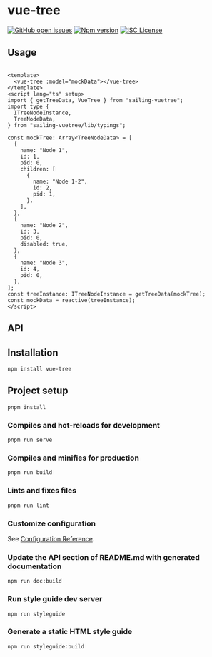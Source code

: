 # vue-tree

[![GitHub open issues](https://img.shields.io/github/issues/sixiaohui/vue3-tree.svg?maxAge=2592000)](https://github.com/sixiaohui/vue3-tree/issues)
[![Npm version](https://img.shields.io/npm/v/vue3-tree.svg?maxAge=2592000)](https://www.npmjs.com/package/vue3-tree)
[![ISC License](https://img.shields.io/github/license/sixiaohui/vue3-tree.svg)](https://github.com/sixiaohui/vue3-tree/blob/master/LICENSE)

## Usage

```HTML

```

```vue
<template>
  <vue-tree :model="mockData"></vue-tree>
</template>
<script lang="ts" setup>
import { getTreeData, VueTree } from "sailing-vuetree";
import type {
  ITreeNodeInstance,
  TreeNodeData,
} from "sailing-vuetree/lib/typings";

const mockTree: Array<TreeNodeData> = [
  {
    name: "Node 1",
    id: 1,
    pid: 0,
    children: [
      {
        name: "Node 1-2",
        id: 2,
        pid: 1,
      },
    ],
  },
  {
    name: "Node 2",
    id: 3,
    pid: 0,
    disabled: true,
  },
  {
    name: "Node 3",
    id: 4,
    pid: 0,
  },
];
const treeInstance: ITreeNodeInstance = getTreeData(mockTree);
const mockData = reactive(treeInstance);
</script>
```

## API

## Installation

```
npm install vue-tree
```

## Project setup

```
pnpm install
```

### Compiles and hot-reloads for development

```
pnpm run serve
```

### Compiles and minifies for production

```
pnpm run build
```

### Lints and fixes files

```
pnpm run lint
```

### Customize configuration

See [Configuration Reference](https://cli.vuejs.org/config/).

### Update the API section of README.md with generated documentation

```
npm run doc:build
```

### Run style guide dev server

```
npm run styleguide
```

### Generate a static HTML style guide

```
npm run styleguide:build
```
